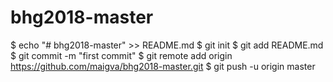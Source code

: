 # bhg2018-master


$ echo "# bhg2018-master" >> README.md
$ git init
$ git add README.md
$ git commit -m "first commit"
$ git remote add origin https://github.com/maigva/bhg2018-master.git
$ git push -u origin master

